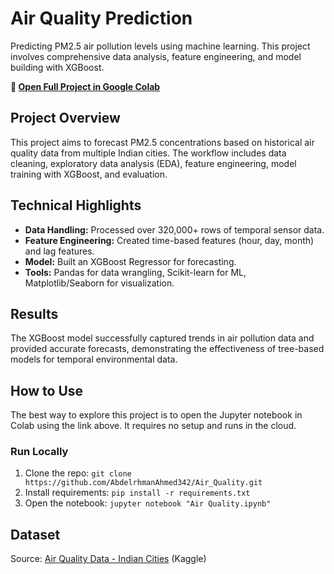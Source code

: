 # Air Quality Prediction

Predicting PM2.5 air pollution levels using machine learning. This project involves comprehensive data analysis, feature engineering, and model building with XGBoost.

**🔗 [Open Full Project in Google Colab](https://colab.research.google.com/github/AbdelrhmanAhmed342/Air_Quality/blob/main/Air%20Quality.ipynb)**

## Project Overview
This project aims to forecast PM2.5 concentrations based on historical air quality data from multiple Indian cities. The workflow includes data cleaning, exploratory data analysis (EDA), feature engineering, model training with XGBoost, and evaluation.

## Technical Highlights
- **Data Handling:** Processed over 320,000+ rows of temporal sensor data.
- **Feature Engineering:** Created time-based features (hour, day, month) and lag features.
- **Model:** Built an XGBoost Regressor for forecasting.
- **Tools:** Pandas for data wrangling, Scikit-learn for ML, Matplotlib/Seaborn for visualization.

## Results
The XGBoost model successfully captured trends in air pollution data and provided accurate forecasts, demonstrating the effectiveness of tree-based models for temporal environmental data.

## How to Use
The best way to explore this project is to open the Jupyter notebook in Colab using the link above. It requires no setup and runs in the cloud.

### Run Locally
1. Clone the repo: `git clone https://github.com/AbdelrhmanAhmed342/Air_Quality.git`
2. Install requirements: `pip install -r requirements.txt`
3. Open the notebook: `jupyter notebook "Air Quality.ipynb"`

## Dataset
Source: [Air Quality Data - Indian Cities](https://www.kaggle.com/datasets/rohanrao/air-quality-data-in-india) (Kaggle)
